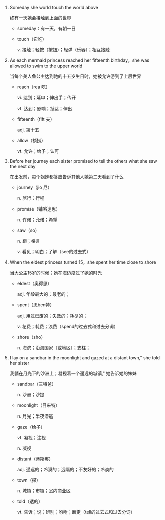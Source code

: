 1. Someday she world touch the world above

    终有一天她会接触到上面的世界

    - someday：有一天，有朝一日

    - touch（它吃）

        v. 接触；轻按（按钮）；轻弹（乐器）；相互接触

2. As each mermaid princess reached her fifteenth birthday，she was allowed to swim to the upper world

    当每个美人鱼公主达到她的十五岁生日时，她被允许游到了上层世界

    - reach（rea 吃）

        vi. 达到；延申；伸出手；传开

        vt. 达到；影响；抵达；伸出

    - fifteenth（fift 夫）

        adj. 第十五

    - allow（额捞）

        vt. 允许；给予；认可

3. Before her journey each sister promised to tell the others what she saw the next day

    在出发前，每个姐妹都答应告诉其他人她第二天看到了什么

    - journey（jio 尼）

        n. 旅行；行程

    - promise（铺咯迷思）

        n. 许诺；允诺；希望

    - saw（so）

        n. 距；格言

        v. 看见；明白；了解（see的过去式）

4. When the eldest princess turned 15，she spent her time close to shore

    当大公主15岁的时候；她在海边度过了她的时光

    - eldest（奥得思）

        adj. 年龄最大的；最老的；

    - spent（思ben特）

        adj. 用过已废的；失效的；耗尽的；

        v. 花费；耗费；浪费（spend的过去式和过去分词）

    - shore（sho）

        n. 海滨；沿海国家（或地区）；支柱；

5. I lay on a sandbar in the moonlight and gazed at a distant town," she told her sister

    我躺在月光下的沙洲上；凝视着一个遥远的城镇," 她告诉她的妹妹

    - sandbar（三特爸）

        n. 沙洲；沙提

    - moonlight（目来特）

        n. 月光；半夜潜逃

    - gaze（给子）

        vt. 凝视；注视

        n. 凝视

    - distant（蒂斯疼）

        adj. 遥远的；冷漠的；远隔的；不友好的；冷淡的

    - town（探）

        n. 城镇；市镇；室内商业区

    - told（透的）

        vt. 告诉；说；辨别；吩咐；断定（tell的过去式和过去分词）

